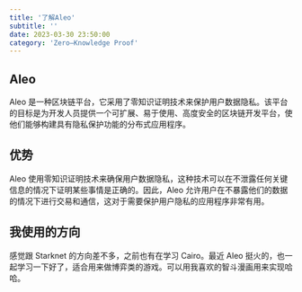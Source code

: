 ```yaml
---
title: '了解Aleo'
subtitle: ''
date: 2023-03-30 23:50:00
category: 'Zero—Knowledge Proof'
---
```


## Aleo

Aleo 是一种区块链平台，它采用了零知识证明技术来保护用户数据隐私。该平台的目标是为开发人员提供一个可扩展、易于使用、高度安全的区块链开发平台，使他们能够构建具有隐私保护功能的分布式应用程序。

## 优势

Aleo 使用零知识证明技术来确保用户数据隐私，这种技术可以在不泄露任何关键信息的情况下证明某些事情是正确的。因此，Aleo 允许用户在不暴露他们的数据的情况下进行交易和通信，这对于需要保护用户隐私的应用程序非常有用。

## 我使用的方向

感觉跟 Starknet 的方向差不多，之前也有在学习 Cairo。最近 Aleo 挺火的，也一起学习一下好了，适合用来做博弈类的游戏。可以用我喜欢的智斗漫画用来实现哈哈。
